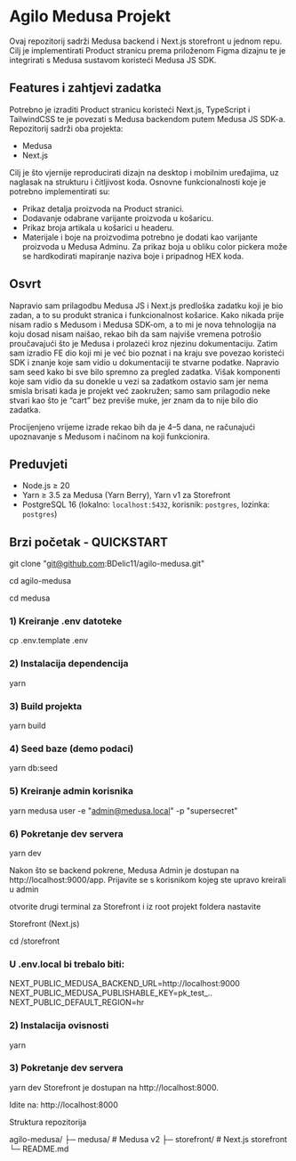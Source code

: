 # Agilo Medusa Projekt

Ovaj repozitorij sadrži Medusa backend i Next.js storefront u jednom repu. 
Cilj je implementirati Product stranicu prema priloženom Figma dizajnu te je integrirati s Medusa sustavom koristeći Medusa JS SDK.

## Features i zahtjevi zadatka

Potrebno je izraditi Product stranicu koristeći Next.js, TypeScript i TailwindCSS te je povezati s Medusa backendom putem Medusa JS SDK-a. Repozitorij sadrži oba projekta:
- Medusa 
- Next.js

Cilj je što vjernije reproducirati dizajn na desktop i mobilnim uređajima, uz naglasak na strukturu i čitljivost koda. Osnovne funkcionalnosti koje je potrebno implementirati su:
- Prikaz detalja proizvoda na Product stranici.
- Dodavanje odabrane varijante proizvoda u košaricu.
- Prikaz broja artikala u košarici u headeru.
- Materijale i boje na proizvodima potrebno je dodati kao varijante proizvoda u Medusa Adminu.
 Za prikaz boja u obliku color pickera može se hardkodirati mapiranje naziva boje i pripadnog HEX koda.

## Osvrt

Napravio sam prilagodbu Medusa JS i Next.js predloška zadatku koji je bio zadan, a to su produkt stranica i funkcionalnost košarice. Kako nikada prije nisam radio s Medusom i Medusa SDK-om, a to mi je nova tehnologija na koju dosad nisam naišao, rekao bih da sam najviše vremena potrošio proučavajući što je Medusa i prolazeći kroz njezinu dokumentaciju. Zatim sam izradio FE dio koji mi je već bio poznat i na kraju sve povezao koristeći SDK i znanje koje sam vidio u dokumentaciji te stvarne podatke. Napravio sam seed kako bi sve bilo spremno za pregled zadatka. Višak komponenti koje sam vidio da su donekle u vezi sa zadatkom ostavio sam jer nema smisla brisati kada je projekt već zaokružen; samo sam prilagodio neke stvari kao što je “cart” bez previše muke, jer znam da to nije bilo dio zadatka.

Procijenjeno vrijeme izrade rekao bih da je 4–5 dana, ne računajući upoznavanje s Medusom i načinom na koji funkcionira.

## Preduvjeti

- Node.js ≥ 20
- Yarn ≥ 3.5 za Medusa (Yarn Berry), Yarn v1 za Storefront
- PostgreSQL 16 (lokalno: `localhost:5432`, korisnik: `postgres`, lozinka: `postgres`)

## Brzi početak - QUICKSTART 

git clone "git@github.com:BDelic11/agilo-medusa.git"

cd agilo-medusa

cd medusa

### 1) Kreiranje .env datoteke
cp .env.template .env

### 2) Instalacija dependencija
yarn

### 3) Build projekta
yarn build

### 4) Seed baze (demo podaci)
yarn db:seed

### 5) Kreiranje admin korisnika
yarn medusa user -e "admin@medusa.local" -p "supersecret"

### 6) Pokretanje dev servera
yarn dev

Nakon što se backend pokrene, Medusa Admin je dostupan na http://localhost:9000/app. 
Prijavite se s korisnikom kojeg ste upravo kreirali u admin

otvorite drugi terminal za Storefront i iz root projekt foldera nastavite

Storefront (Next.js)

cd /storefront

### U .env.local bi trebalo biti:
 NEXT_PUBLIC_MEDUSA_BACKEND_URL=http://localhost:9000
 NEXT_PUBLIC_MEDUSA_PUBLISHABLE_KEY=pk_test_..
 NEXT_PUBLIC_DEFAULT_REGION=hr

### 2) Instalacija ovisnosti
yarn

### 3) Pokretanje dev servera
yarn dev
Storefront je dostupan na http://localhost:8000.

Idite na: http://localhost:8000

Struktura repozitorija

agilo-medusa/
├─ medusa/        # Medusa v2 
├─ storefront/    # Next.js storefront
└─ README.md
